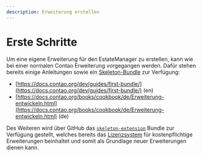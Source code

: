 ```yaml
---
description: Erweiterung erstellen
---
```


# Erste Schritte

Um eine eigene Erweiterung für den EstateManager zu erstellen, kann wie bei einer normalen Contao Erweiterung vorgegangen werden. Dafür stehen bereits einige Anleitungen sowie ein [Skeleton-Bundle](https://github.com/contao/skeleton-bundle) zur Verfügung:

* [https://docs.contao.org/dev/guides/first-bundle/](https://docs.contao.org/dev/guides/first-bundle/) \(en\)
* [https://docs.contao.org/books/cookbook/de/Erweiterung-entwickeln.html](https://docs.contao.org/books/cookbook/de/Erweiterung-entwickeln.html) \(de\)

Des Weiteren wird über GitHub das [`skeleton-extension`](https://github.com/contao-estatemanager/skeleton-extension) Bundle zur Verfügung gestellt, welches bereits das [Lizenzsystem](lizenzsystem-verwenden.md) für kostenpflichtige Erweiterungen beinhaltet und somit als Grundlage neuer Erweiterungen dienen kann.

